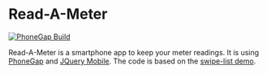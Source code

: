 # Read-A-Meter

[![PhoneGap Build](https://img.shields.io/badge/phonegap-Read--A--Meter-blue.svg)](https://build.phonegap.com/apps/1549106)

Read-A-Meter is a smartphone app to keep your meter readings. It is using [PhoneGap](http://phonegap.com/) and [JQuery Mobile](https://jquerymobile.com).
The code is based on the [swipe-list demo](http://demos.jquerymobile.com/1.4.5/swipe-list).
